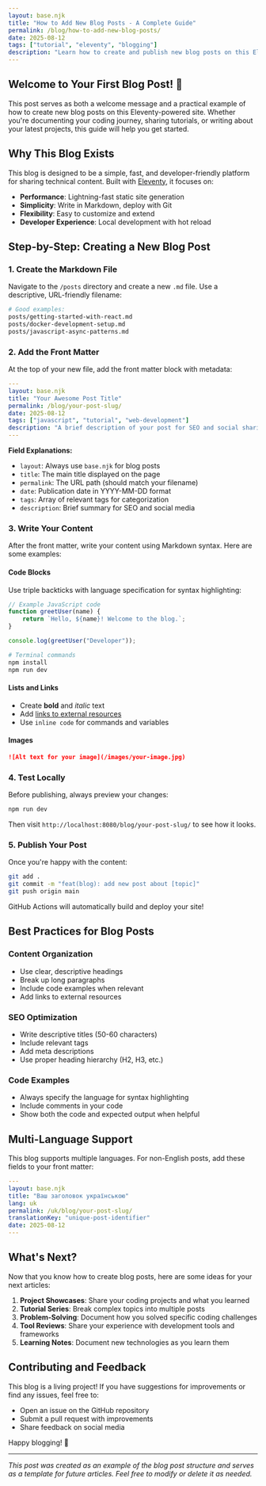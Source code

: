 ```yaml
---
layout: base.njk
title: "How to Add New Blog Posts - A Complete Guide"
permalink: /blog/how-to-add-new-blog-posts/
date: 2025-08-12
tags: ["tutorial", "eleventy", "blogging"]
description: "Learn how to create and publish new blog posts on this Eleventy-powered site with step-by-step instructions and best practices."
---
```


## Welcome to Your First Blog Post! 🎉

This post serves as both a welcome message and a practical example of how to create new blog posts on this Eleventy-powered site. Whether you're documenting your coding journey, sharing tutorials, or writing about your latest projects, this guide will help you get started.

## Why This Blog Exists

This blog is designed to be a simple, fast, and developer-friendly platform for sharing technical content. Built with [Eleventy](https://www.11ty.dev/), it focuses on:

- **Performance**: Lightning-fast static site generation
- **Simplicity**: Write in Markdown, deploy with Git
- **Flexibility**: Easy to customize and extend
- **Developer Experience**: Local development with hot reload

## Step-by-Step: Creating a New Blog Post

### 1. Create the Markdown File

Navigate to the `/posts` directory and create a new `.md` file. Use a descriptive, URL-friendly filename:

```bash
# Good examples:
posts/getting-started-with-react.md
posts/docker-development-setup.md
posts/javascript-async-patterns.md
```

### 2. Add the Front Matter

At the top of your new file, add the front matter block with metadata:

```yaml
---
layout: base.njk
title: "Your Awesome Post Title"
permalink: /blog/your-post-slug/
date: 2025-08-12
tags: ["javascript", "tutorial", "web-development"]
description: "A brief description of your post for SEO and social sharing."
---
```

**Field Explanations:**
- `layout`: Always use `base.njk` for blog posts
- `title`: The main title displayed on the page
- `permalink`: The URL path (should match your filename)
- `date`: Publication date in YYYY-MM-DD format
- `tags`: Array of relevant tags for categorization
- `description`: Brief summary for SEO and social media

### 3. Write Your Content

After the front matter, write your content using Markdown syntax. Here are some examples:

#### Code Blocks
Use triple backticks with language specification for syntax highlighting:

```javascript
// Example JavaScript code
function greetUser(name) {
    return `Hello, ${name}! Welcome to the blog.`;
}

console.log(greetUser("Developer"));
```

```bash
# Terminal commands
npm install
npm run dev
```

#### Lists and Links

- Create **bold** and *italic* text
- Add [links to external resources](https://www.11ty.dev/)
- Use `inline code` for commands and variables

#### Images

```markdown
![Alt text for your image](/images/your-image.jpg)
```

### 4. Test Locally

Before publishing, always preview your changes:

```bash
npm run dev
```

Then visit `http://localhost:8080/blog/your-post-slug/` to see how it looks.

### 5. Publish Your Post

Once you're happy with the content:

```bash
git add .
git commit -m "feat(blog): add new post about [topic]"
git push origin main
```

GitHub Actions will automatically build and deploy your site!

## Best Practices for Blog Posts

### Content Organization
- Use clear, descriptive headings
- Break up long paragraphs
- Include code examples when relevant
- Add links to external resources

### SEO Optimization
- Write descriptive titles (50-60 characters)
- Include relevant tags
- Add meta descriptions
- Use proper heading hierarchy (H2, H3, etc.)

### Code Examples
- Always specify the language for syntax highlighting
- Include comments in your code
- Show both the code and expected output when helpful

## Multi-Language Support

This blog supports multiple languages. For non-English posts, add these fields to your front matter:

```yaml
---
layout: base.njk
title: "Ваш заголовок українською"
lang: uk
permalink: /uk/blog/your-post-slug/
translationKey: "unique-post-identifier"
date: 2025-08-12
---
```

## What's Next?

Now that you know how to create blog posts, here are some ideas for your next articles:

1. **Project Showcases**: Share your coding projects and what you learned
2. **Tutorial Series**: Break complex topics into multiple posts
3. **Problem-Solving**: Document how you solved specific coding challenges
4. **Tool Reviews**: Share your experience with development tools and frameworks
5. **Learning Notes**: Document new technologies as you learn them

## Contributing and Feedback

This blog is a living project! If you have suggestions for improvements or find any issues, feel free to:

- Open an issue on the GitHub repository
- Submit a pull request with improvements
- Share feedback on social media

Happy blogging! 🚀

---

*This post was created as an example of the blog post structure and serves as a template for future articles. Feel free to modify or delete it as needed.*
